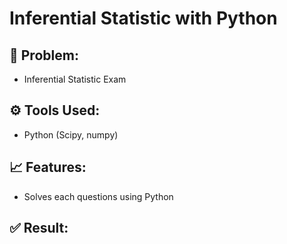 # Inferential Statistic with Python

## 📝 Problem:
- Inferential Statistic Exam 

## ⚙️ Tools Used:
- Python (Scipy, numpy)

## 📈 Features:
- Solves each questions using Python

## ✅ Result:
